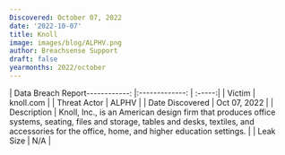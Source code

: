 ```yaml
---
Discovered: October 07, 2022
date: '2022-10-07'
title: Knoll
image: images/blog/ALPHV.png
author: Breachsense Support
draft: false
yearmonths: 2022/october
---
```


| Data Breach Report------------:     |:-------------:    | :-----:|
| Victim      | knoll.com      | 
| Threat Actor      | ALPHV      | 
| Date Discovered      | Oct 07, 2022      | 
| Description      | Knoll, Inc., is an American design firm that produces office systems, seating, files and storage, tables and desks, textiles, and accessories for the office, home, and higher education settings.      | 
| Leak Size      | N/A      | 

